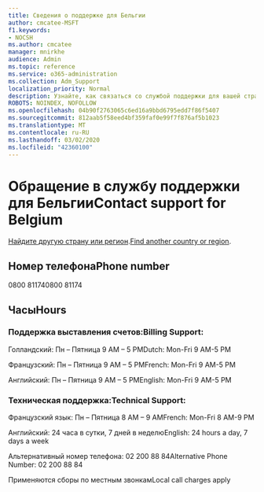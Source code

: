 ```yaml
---
title: Сведения о поддержке для Бельгии
author: cmcatee-MSFT
f1.keywords:
- NOCSH
ms.author: cmcatee
manager: mnirkhe
audience: Admin
ms.topic: reference
ms.service: o365-administration
ms.collection: Adm_Support
localization_priority: Normal
description: Узнайте, как связаться со службой поддержки для вашей страны или региона.
ROBOTS: NOINDEX, NOFOLLOW
ms.openlocfilehash: 04b90f2763065c6ed16a9bbd6795edd7f86f5407
ms.sourcegitcommit: 812aab5f58eed4bf359faf0e99f7f876af5b1023
ms.translationtype: MT
ms.contentlocale: ru-RU
ms.lasthandoff: 03/02/2020
ms.locfileid: "42360100"
---
```

# <a name="contact-support-for-belgium"></a><span data-ttu-id="f2eb4-103">Обращение в службу поддержки для Бельгии</span><span class="sxs-lookup"><span data-stu-id="f2eb4-103">Contact support for Belgium</span></span>

<span data-ttu-id="f2eb4-104">[Найдите другую страну или регион](../contact-support-for-business-products.md).</span><span class="sxs-lookup"><span data-stu-id="f2eb4-104">[Find another country or region](../contact-support-for-business-products.md).</span></span>

## <a name="phone-number"></a><span data-ttu-id="f2eb4-105">Номер телефона</span><span class="sxs-lookup"><span data-stu-id="f2eb4-105">Phone number</span></span>
<span data-ttu-id="f2eb4-106">0800 81174</span><span class="sxs-lookup"><span data-stu-id="f2eb4-106">0800 81174</span></span>

## <a name="hours"></a><span data-ttu-id="f2eb4-107">Часы</span><span class="sxs-lookup"><span data-stu-id="f2eb4-107">Hours</span></span>
### <a name="billing-support"></a><span data-ttu-id="f2eb4-108">Поддержка выставления счетов:</span><span class="sxs-lookup"><span data-stu-id="f2eb4-108">Billing Support:</span></span>

<span data-ttu-id="f2eb4-109">Голландский: Пн – Пятница 9 AM – 5 PM</span><span class="sxs-lookup"><span data-stu-id="f2eb4-109">Dutch: Mon-Fri 9 AM-5 PM</span></span>

<span data-ttu-id="f2eb4-110">Французский: Пн – Пятница 9 AM – 5 PM</span><span class="sxs-lookup"><span data-stu-id="f2eb4-110">French: Mon-Fri 9 AM-5 PM</span></span>

<span data-ttu-id="f2eb4-111">Английский: Пн – Пятница 9 AM – 5 PM</span><span class="sxs-lookup"><span data-stu-id="f2eb4-111">English: Mon-Fri 9 AM-5 PM</span></span>

### <a name="technical-support"></a><span data-ttu-id="f2eb4-112">Техническая поддержка:</span><span class="sxs-lookup"><span data-stu-id="f2eb4-112">Technical Support:</span></span>

<span data-ttu-id="f2eb4-113">Французский язык: Пн – Пятница 8 AM – 9 AM</span><span class="sxs-lookup"><span data-stu-id="f2eb4-113">French: Mon-Fri 8 AM-9 PM</span></span>

<span data-ttu-id="f2eb4-114">Английский: 24 часа в сутки, 7 дней в неделю</span><span class="sxs-lookup"><span data-stu-id="f2eb4-114">English: 24 hours a day, 7 days a week</span></span>

<span data-ttu-id="f2eb4-115">Альтернативный номер телефона: 02 200 88 84</span><span class="sxs-lookup"><span data-stu-id="f2eb4-115">Alternative Phone Number: 02 200 88 84</span></span>

<span data-ttu-id="f2eb4-116">Применяются сборы по местным звонкам</span><span class="sxs-lookup"><span data-stu-id="f2eb4-116">Local call charges apply</span></span>
